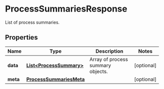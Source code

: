 # ProcessSummariesResponse

List of process summaries.

## Properties

| Name     | Type                                                | Description                       | Notes      |
| -------- | --------------------------------------------------- | --------------------------------- | ---------- |
| **data** | [**List&lt;ProcessSummary&gt;**](ProcessSummary.md) | Array of process summary objects. | [optional] |
| **meta** | [**ProcessSummariesMeta**](ProcessSummariesMeta.md) |                                   | [optional] |
